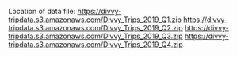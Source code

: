 Location of data file: 
https://divvy-tripdata.s3.amazonaws.com/Divvy_Trips_2019_Q1.zip
https://divvy-tripdata.s3.amazonaws.com/Divvy_Trips_2019_Q2.zip
https://divvy-tripdata.s3.amazonaws.com/Divvy_Trips_2019_Q3.zip
https://divvy-tripdata.s3.amazonaws.com/Divvy_Trips_2019_Q4.zip
